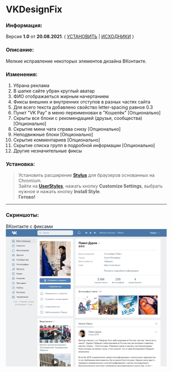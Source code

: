 # VKDesignFix

### Информация:
Версия **1.0** от **20.08.2021**. ( [УСТАНОВИТЬ](https://userstyles.org/styles/176528/vk-design-fix "Ссылка на установку") | [ИСХОДНИКИ](https://github.com/scerka/vk-design-fix/archive/1.0.0.zip "Ссылка на скачивание") )  

### Описание:
Мелкие исправление некоторых элементов дизайна ВКонтакте.

### Изменения:
1. Убрана реклама
2. В шапке сайте убран круглый аватар
3. ФИО отображаеться жирным начертанием
4. Фиксы внешних и внутренних отступов в разных частях сайта
5. Для всего текста добавлено свойство letter-spacing равное 0.3
6. Пункт "VK Pay" в меню переименован в "Кошелёк" [Опционально]
7. Скрыты все блоки с рекомендацией (друзья, сообщества) [Опционально]
8. Скрытие мини чата справа снизу [Опционально]
9. Неподвижные блоки [Опционально]
10. Скрытие комментариев [Опционально]
11. Скрытие списка групп в подробной информации [Опционально]
13. Другие незначительные фиксы

### Установка:
>Установить расширение **[Stylus](https://chrome.google.com/webstore/detail/stylus/clngdbkpkpeebahjckkjfobafhncgmne "Ссылка в хром стор")** для браузеров основанных на Chromium.  
>Зайти на **[UserStyles](https://userstyles.org/styles/176528/vk-design-fix "Ссылка")**, нажать кнопку **Customize Settings**, выбрать нужное и нажать кнопку **Install Style**.  
>**Готово!**  

***
### Скриншоты:
ВКонтакте с фиксами
![Img](/Screenshots/VK.jpg?raw=true "ВКонтакте с фиксами")